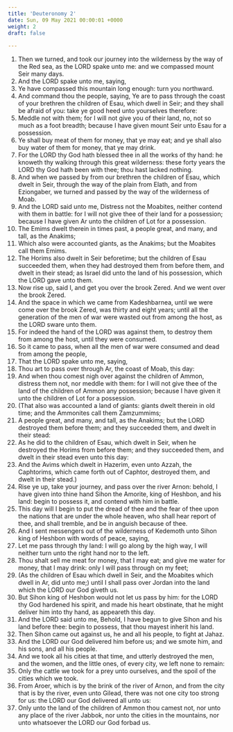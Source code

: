 ```yaml
---
title: 'Deuteronomy 2'
date: Sun, 09 May 2021 00:00:01 +0000
weight: 2
draft: false
  
---
```


1. Then we turned, and took our journey into the wilderness by the way of the Red sea, as the LORD spake unto me: and we compassed mount Seir many days.
2. And the LORD spake unto me, saying,
3. Ye have compassed this mountain long enough: turn you northward.
4. And command thou the people, saying, Ye are to pass through the coast of your brethren the children of Esau, which dwell in Seir; and they shall be afraid of you: take ye good heed unto yourselves therefore:
5. Meddle not with them; for I will not give you of their land, no, not so much as a foot breadth; because I have given mount Seir unto Esau for a possession.
6. Ye shall buy meat of them for money, that ye may eat; and ye shall also buy water of them for money, that ye may drink.
7. For the LORD thy God hath blessed thee in all the works of thy hand: he knoweth thy walking through this great wilderness: these forty years the LORD thy God hath been with thee; thou hast lacked nothing.
8. And when we passed by from our brethren the children of Esau, which dwelt in Seir, through the way of the plain from Elath, and from Eziongaber, we turned and passed by the way of the wilderness of Moab.
9. And the LORD said unto me, Distress not the Moabites, neither contend with them in battle: for I will not give thee of their land for a possession; because I have given Ar unto the children of Lot for a possession.
10. The Emims dwelt therein in times past, a people great, and many, and tall, as the Anakims;
11. Which also were accounted giants, as the Anakims; but the Moabites call them Emims.
12. The Horims also dwelt in Seir beforetime; but the children of Esau succeeded them, when they had destroyed them from before them, and dwelt in their stead; as Israel did unto the land of his possession, which the LORD gave unto them.
13. Now rise up, said I, and get you over the brook Zered. And we went over the brook Zered.
14. And the space in which we came from Kadeshbarnea, until we were come over the brook Zered, was thirty and eight years; until all the generation of the men of war were wasted out from among the host, as the LORD sware unto them.
15. For indeed the hand of the LORD was against them, to destroy them from among the host, until they were consumed.
16. So it came to pass, when all the men of war were consumed and dead from among the people,
17. That the LORD spake unto me, saying,
18. Thou art to pass over through Ar, the coast of Moab, this day:
19. And when thou comest nigh over against the children of Ammon, distress them not, nor meddle with them: for I will not give thee of the land of the children of Ammon any possession; because I have given it unto the children of Lot for a possession.
20. (That also was accounted a land of giants: giants dwelt therein in old time; and the Ammonites call them Zamzummims;
21. A people great, and many, and tall, as the Anakims; but the LORD destroyed them before them; and they succeeded them, and dwelt in their stead:
22. As he did to the children of Esau, which dwelt in Seir, when he destroyed the Horims from before them; and they succeeded them, and dwelt in their stead even unto this day:
23. And the Avims which dwelt in Hazerim, even unto Azzah, the Caphtorims, which came forth out of Caphtor, destroyed them, and dwelt in their stead.)
24. Rise ye up, take your journey, and pass over the river Arnon: behold, I have given into thine hand Sihon the Amorite, king of Heshbon, and his land: begin to possess it, and contend with him in battle.
25. This day will I begin to put the dread of thee and the fear of thee upon the nations that are under the whole heaven, who shall hear report of thee, and shall tremble, and be in anguish because of thee.
26. And I sent messengers out of the wilderness of Kedemoth unto Sihon king of Heshbon with words of peace, saying,
27. Let me pass through thy land: I will go along by the high way, I will neither turn unto the right hand nor to the left.
28. Thou shalt sell me meat for money, that I may eat; and give me water for money, that I may drink: only I will pass through on my feet;
29. (As the children of Esau which dwell in Seir, and the Moabites which dwell in Ar, did unto me;) until I shall pass over Jordan into the land which the LORD our God giveth us.
30. But Sihon king of Heshbon would not let us pass by him: for the LORD thy God hardened his spirit, and made his heart obstinate, that he might deliver him into thy hand, as appeareth this day.
31. And the LORD said unto me, Behold, I have begun to give Sihon and his land before thee: begin to possess, that thou mayest inherit his land.
32. Then Sihon came out against us, he and all his people, to fight at Jahaz.
33. And the LORD our God delivered him before us; and we smote him, and his sons, and all his people.
34. And we took all his cities at that time, and utterly destroyed the men, and the women, and the little ones, of every city, we left none to remain:
35. Only the cattle we took for a prey unto ourselves, and the spoil of the cities which we took.
36. From Aroer, which is by the brink of the river of Arnon, and from the city that is by the river, even unto Gilead, there was not one city too strong for us: the LORD our God delivered all unto us:
37. Only unto the land of the children of Ammon thou camest not, nor unto any place of the river Jabbok, nor unto the cities in the mountains, nor unto whatsoever the LORD our God forbad us.
